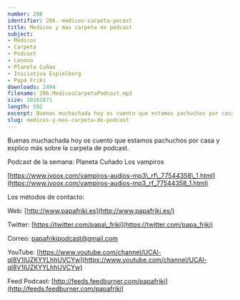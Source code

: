 ```yaml
---
number: 208
identifier: 206.-medicos-carpeta-pocast
title: Medicos y mas carpeta de podcast
subject:
- Médicos
- Carpeta
- Podcast
- Lenovo
- Planeta Cuñao
- Iniciativa Espielberg
- Papá Friki
downloads: 2494
filename: 206.MedicosCarpetaPodcast.mp3
size: 10161871
length: 592
excerpt: Buenas muchachada hoy os cuento que estamos pachuchos por casa y explico más sobre la carpeta de podcast.
slug: medicos-y-mas-carpeta-de-podcast
---
```

Buenas muchachada hoy os cuento que estamos pachuchos por casa y explico más sobre la carpeta de podcast.

Podcast de la semana: Planeta Cuñado Los vampiros

[https://www.ivoox.com/vampiros-audios-mp3\_rf\_77544358\_1.html](https://www.ivoox.com/vampiros-audios-mp3_rf_77544358_1.html)

Los métodos de contacto:

Web: [http://www.papafriki.es](http://www.papafriki.es/)

Twitter: [https://twitter.com/papa\_friki](https://twitter.com/papa_friki)

Correo: [papafrikipodcast@gmail.com](https://archive.org/details/papafrikipodast@gmail.com)

YouTube: [https://www.youtube.com/channel/UCAl-ql8V1IUZKYYLhhUVCYw](https://www.youtube.com/channel/UCAl-ql8V1IUZKYYLhhUVCYw)

Feed Podcast: [http://feeds.feedburner.com/papafriki](http://feeds.feedburner.com/papafriki)